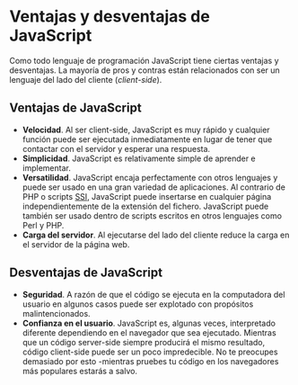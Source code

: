 # Ventajas y desventajas de JavaScript

Como todo lenguaje de programación JavaScript tiene ciertas ventajas y desventajas. La mayoría de pros y contras están relacionados con ser un lenguaje del lado del cliente (_client-side_).

## Ventajas de JavaScript

- **Velocidad**. Al ser client-side, JavaScript es muy rápido y cualquier función puede ser ejecutada inmediatamente en lugar de tener que contactar con el servidor y esperar una respuesta.
- **Simplicidad**. JavaScript es relativamente simple de aprender e implementar.
- **Versatilidad**. JavaScript encaja perfectamente con otros lenguajes y puede ser usado en una gran variedad de aplicaciones. Al contrario de PHP o scripts [SSI](https://es.wikipedia.org/wiki/Server_Side_Includes), JavaScript puede insertarse en cualquier página independientemente de la extensión del fichero. JavaScript puede también ser usado dentro de scripts escritos en otros lenguajes como Perl y PHP.
- **Carga del servidor**. Al ejecutarse del lado del cliente reduce la carga en el servidor de la página web.

## Desventajas de JavaScript

- **Seguridad**. A razón de que el código se ejecuta en la computadora del usuario en algunos casos puede ser explotado con propósitos malintencionados.
- **Confianza en el usuario**. JavaScript es, algunas veces, interpretado diferente dependiendo en el navegador que sea ejecutado. Mientras que un código server-side siempre producirá el mismo resultado, código client-side puede ser un poco impredecible. No te preocupes demasiado por esto -mientras pruebes tu código en los navegadores más populares estarás a salvo.
